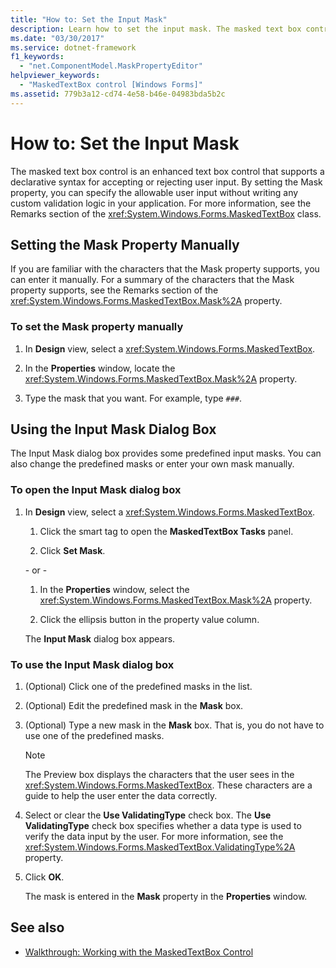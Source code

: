 ```yaml
---
title: "How to: Set the Input Mask"
description: Learn how to set the input mask. The masked text box control is an enhanced text box control that supports a declarative syntax for accepting or rejecting user input.
ms.date: "03/30/2017"
ms.service: dotnet-framework
f1_keywords: 
  - "net.ComponentModel.MaskPropertyEditor"
helpviewer_keywords: 
  - "MaskedTextBox control [Windows Forms]"
ms.assetid: 779b3a12-cd74-4e58-b46e-04983bda5b2c
---
```

# How to: Set the Input Mask

The masked text box control is an enhanced text box control that supports a declarative syntax for accepting or rejecting user input. By setting the Mask property, you can specify the allowable user input without writing any custom validation logic in your application. For more information, see the Remarks section of the <xref:System.Windows.Forms.MaskedTextBox> class.  
  
## Setting the Mask Property Manually  

 If you are familiar with the characters that the Mask property supports, you can enter it manually. For a summary of the characters that the Mask property supports, see the Remarks section of the <xref:System.Windows.Forms.MaskedTextBox.Mask%2A> property.  
  
### To set the Mask property manually  
  
1. In **Design** view, select a <xref:System.Windows.Forms.MaskedTextBox>.  
  
2. In the **Properties** window, locate the <xref:System.Windows.Forms.MaskedTextBox.Mask%2A> property.  
  
3. Type the mask that you want. For example, type `###`.  
  
## Using the Input Mask Dialog Box  

 The Input Mask dialog box provides some predefined input masks. You can also change the predefined masks or enter your own mask manually.  
  
### To open the Input Mask dialog box  
  
1. In **Design** view, select a <xref:System.Windows.Forms.MaskedTextBox>.  
  
    1. Click the smart tag to open the **MaskedTextBox Tasks** panel.  
  
    2. Click **Set Mask**.  
  
     \- or -  
  
    1. In the **Properties** window, select the <xref:System.Windows.Forms.MaskedTextBox.Mask%2A> property.  
  
    2. Click the ellipsis button in the property value column.  
  
     The **Input Mask** dialog box appears.  
  
### To use the Input Mask dialog box  
  
1. (Optional) Click one of the predefined masks in the list.  
  
2. (Optional) Edit the predefined mask in the **Mask** box.  
  
3. (Optional) Type a new mask in the **Mask** box. That is, you do not have to use one of the predefined masks.  
  
    > [!NOTE]
    > The Preview box displays the characters that the user sees in the <xref:System.Windows.Forms.MaskedTextBox>. These characters are a guide to help the user enter the data correctly.  
  
4. Select or clear the **Use ValidatingType** check box. The **Use ValidatingType** check box specifies whether a data type is used to verify the data input by the user. For more information, see the <xref:System.Windows.Forms.MaskedTextBox.ValidatingType%2A> property.  
  
5. Click **OK**.  
  
     The mask is entered in the **Mask** property in the **Properties** window.  
  
## See also

- [Walkthrough: Working with the MaskedTextBox Control](walkthrough-working-with-the-maskedtextbox-control.md)
